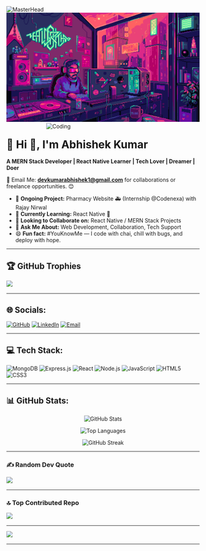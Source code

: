 ![MasterHead](https://res.cloudinary.com/superfolio/image/upload/v1620689979/68747470733a2f2f692e70696e696d672e636f6d2f6f726967696e616c732f63362f33332f63322f63363333633230656465383266306530636564376435373064626533613166332e676966_yjuh2s.gif)
[![MasterHead](https://raw.githubusercontent.com/Ubaid2116/Ubaid2116/main/github-ppic.gif)](https://www.deviantart.com/pixeljeff/art/Coding-990517671)
<img align="right" alt="Coding" width="400" src="https://user-images.githubusercontent.com/69011963/137184767-79a13ec7-1bb3-4341-a6da-3a149c9c159a.gif" />

# 💫 Hi 👋, I'm Abhishek Kumar
**A MERN Stack Developer | React Native Learner | Tech Lover | Dreamer | Doer**

📧 Email Me: **devkumarabhishek1@gmail.com** for collaborations or freelance opportunities. 😊

- 🔭 **Ongoing Project:** Pharmacy Website 🚑 (Internship @Codenexa) with Rajay Nirwal
- 🌱 **Currently Learning:** React Native 🚀
- 🤝 **Looking to Collaborate on:** React Native / MERN Stack Projects
- 💬 **Ask Me About:** Web Development, Collaboration, Tech Support
- 😄 **Fun fact:** #YouKnowMe — I code with chai, chill with bugs, and deploy with hope.

---

## 🏆 GitHub Trophies
![](https://github-profile-trophy.vercel.app/?username=abhishek4524&theme=radical&no-frame=false&no-bg=true&margin-w=4)

---

## 🌐 Socials:
[![GitHub](https://img.shields.io/badge/GitHub-000000?logo=github&logoColor=white)](https://github.com/abhishek4524)
[![LinkedIn](https://img.shields.io/badge/LinkedIn-%230077B5.svg?logo=linkedin&logoColor=white)](https://www.linkedin.com/in/abhishek-kumar-502b40324/)
[![Email](https://img.shields.io/badge/Gmail-D14836?logo=gmail&logoColor=white)](mailto:devkumarabhishek1@gmail.com)

---

## 💻 Tech Stack:
![MongoDB](https://img.shields.io/badge/MongoDB-%2347A248.svg?style=for-the-badge&logo=mongodb&logoColor=white)
![Express.js](https://img.shields.io/badge/Express.js-000000?style=for-the-badge&logo=express&logoColor=white)
![React](https://img.shields.io/badge/React-%2320232a.svg?style=for-the-badge&logo=react&logoColor=%2361DAFB)
![Node.js](https://img.shields.io/badge/Node.js-339933?style=for-the-badge&logo=nodedotjs&logoColor=white)
![JavaScript](https://img.shields.io/badge/JavaScript-%23323330.svg?style=for-the-badge&logo=javascript&logoColor=%23F7DF1E)
![HTML5](https://img.shields.io/badge/html5-%23E34F26.svg?style=for-the-badge&logo=html5&logoColor=white)
![CSS3](https://img.shields.io/badge/css3-%231572B6.svg?style=for-the-badge&logo=css3&logoColor=white)

---

## 📊 GitHub Stats:
<div align="center">

![GitHub Stats](https://github-readme-stats.vercel.app/api?username=abhishek4524&theme=blue-green&hide_border=false&include_all_commits=true&count_private=true)

![Top Languages](https://github-readme-stats.vercel.app/api/top-langs/?username=abhishek4524&theme=blue-green&hide_border=false&layout=compact)

![GitHub Streak](https://streak-stats.demolab.com/?user=abhishek4524&theme=blue-green&hide_border=false)

</div>

---

### ✍️ Random Dev Quote
![](https://quotes-github-readme.vercel.app/api?type=horizontal&theme=radical)

---

### 🔝 Top Contributed Repo
![](https://github-contributor-stats.vercel.app/api?username=abhishek4524&limit=5&theme=dark&combine_all_yearly_contributions=true)

---

[![](https://visitcount.itsvg.in/api?id=abhishek4524&icon=0&color=0)](https://visitcount.itsvg.in)

---

<!-- Created with ❤️ using GPRM ( https://gprm.itsvg.in ) -->
